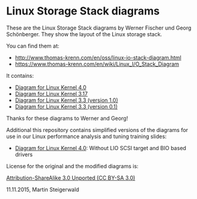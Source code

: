 # Linux Storage Stack diagrams
These are the Linux Storage Stack diagrams by Werner Fischer und Georg Schönberger. They show the layout of the Linux storage stack.

You can find them at:

- <http://www.thomas-krenn.com/en/oss/linux-io-stack-diagram.html>
- <https://www.thomas-krenn.com/en/wiki/Linux_I/O_Stack_Diagram>

It contains:

- [Diagram for Linux Kernel 4.0](Linux-storage-stack-diagram_v4.0.md)
- [Diagram for Linux Kernel 3.17](Linux-storage-stack-diagram_v3.17.md)
- [Diagram for Linux Kernel 3.3 (version 1.0)](Kernel_3.3/Linux-io-stack-diagram_v1.0.md)
- [Diagram for Linux Kernel 3.3 (version 0.1)](Kernel_3.3/Linux-io-stack-diagram_v0.1.md)

Thanks for these diagrams to Werner and Georg!


Additional this repository contains simplified versions of the diagrams for use in our Linux performance analysis and tuning training slides:

- [Diagram for Linux Kernel 4.0](Linux-storage-stack-diagram_v4.0-teamix.md): Without LIO SCSI target and BIO based drivers


License for the original and the modified diagrams is:

[Attribution-ShareAlike 3.0 Unported (CC BY-SA 3.0)](https://creativecommons.org/licenses/by-sa/3.0/)

11.11.2015,
Martin Steigerwald